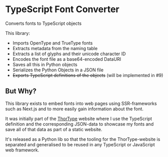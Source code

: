 # TypeScript Font Converter

Converts fonts to TypeScript objects

This library:
 - Imports OpenType and TrueType fonts
 - Extracts metadata from the naming table
 - Extracts a list of glyphs and their unicode character ID
 - Encodes the font file as a base64-encoded DataURI
 - Saves all this in Python objects
 - Serializes the Python Objects in a JSON file
 - ~~Exports TypeScript definitions of the objects~~ (will be implemented in #9)

## But Why?

This library exists to embed fonts into web pages using SSR-frameworks such as Next.js and to more easily gain information about the font.

It was initially part of the [ThorType](https://www.thortype.com) website where I use the TypeScript definition and the corresponding JSON-data to showcase my fonts and save all of that data as part of a static website.

It's released as a Python lib so that the tooling for the ThorType-website is separated and generalised to be reused in any TypeScript or JavaScript web framework.
